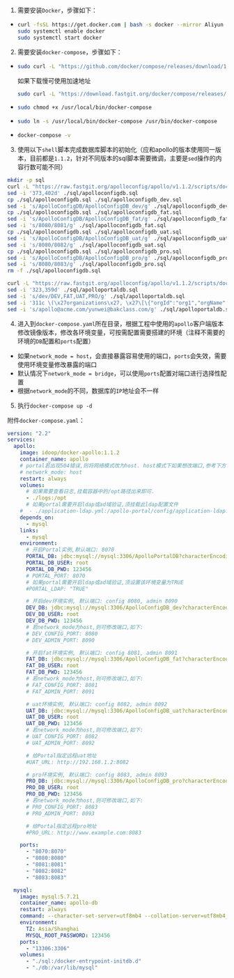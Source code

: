 1. 需要安装`Docker`，步骤如下：
  - ```sh
    curl -fsSL https://get.docker.com | bash -s docker --mirror Aliyun
    sudo systemctl enable docker
    sudo systemctl start docker
    ```


2. 需要安装`docker-compose`，步骤如下：
  - ```sh
    sudo curl -L "https://github.com/docker/compose/releases/download/1.29.2/docker-compose-$(uname -s)-$(uname -m)" -o /usr/local/bin/docker-compose
    ```
    如果下载慢可使用加速地址

    ```sh
    sudo curl -L "https://download.fastgit.org/docker/compose/releases/download/1.29.2/docker-compose-$(uname -s)-$(uname -m)" -o /usr/local/bin/docker-compose
    ```

  - ```sh
    sudo chmod +x /usr/local/bin/docker-compose
    ```

  - ```sh
    sudo ln -s /usr/local/bin/docker-compose /usr/bin/docker-compose
    ```
  
  - ```sh
    docker-compose -v
    ```

3. 使用以下`shell`脚本完成数据库脚本的初始化（应和apollo的版本使用同一版本，目前都是`1.1.2`，针对不同版本的sql脚本需要微调，主要是`sed`操作的内容行数可能不同）

```sh
mkdir -p sql
curl -L "https://raw.fastgit.org/apolloconfig/apollo/v1.1.2/scripts/docker-quick-start/sql/apolloconfigdb.sql" -o ./sql/apolloconfigdb.sql
sed -i '373,402d' ./sql/apolloconfigdb.sql
cp ./sql/apolloconfigdb.sql ./sql/apolloconfigdb_dev.sql
sed -i 's/ApolloConfigDB/ApolloConfigDB_dev/g' ./sql/apolloconfigdb_dev.sql
cp ./sql/apolloconfigdb.sql ./sql/apolloconfigdb_fat.sql
sed -i 's/ApolloConfigDB/ApolloConfigDB_fat/g' ./sql/apolloconfigdb_fat.sql
sed -i 's/8080/8081/g' ./sql/apolloconfigdb_fat.sql
cp ./sql/apolloconfigdb.sql ./sql/apolloconfigdb_uat.sql
sed -i 's/ApolloConfigDB/ApolloConfigDB_uat/g' ./sql/apolloconfigdb_uat.sql
sed -i 's/8080/8082/g' ./sql/apolloconfigdb_uat.sql
cp ./sql/apolloconfigdb.sql ./sql/apolloconfigdb_pro.sql
sed -i 's/ApolloConfigDB/ApolloConfigDB_pro/g' ./sql/apolloconfigdb_pro.sql
sed -i 's/8080/8083/g' ./sql/apolloconfigdb_pro.sql
rm -f ./sql/apolloconfigdb.sql

curl -L "https://raw.fastgit.org/apolloconfig/apollo/v1.1.2/scripts/docker-quick-start/sql/apolloportaldb.sql" -o ./sql/apolloportaldb.sql
sed -i '323,359d' ./sql/apolloportaldb.sql
sed -i 's/dev/DEV,FAT,UAT,PRO/g' ./sql/apolloportaldb.sql
sed -i '311c \(\x27organizations\x27, \x27\[\{"orgId":"org1","orgName":"研发部"\}\]\x27, \x27部门列表\x27\),' ./sql/apolloportaldb.sql
sed -i 's/apollo@acme.com/yunwei@bakclass.com/g' ./sql/apolloportaldb.sql
```

4. 进入到`docker-compose.yaml`所在目录，根据工程中使用的`apollo`客户端版本修改镜像版本，修改各环境变量，可按需配置需要搭建的环境（注释不需要的环境的`DB`配置和`ports`配置）
  - 如果`network_mode = host`，会直接暴露容易使用的端口，`ports`会失效，需要使用环境变量修改暴露的端口
  - 默认情况下`network_mode = bridge`，可以使用`ports`配置对端口进行选择性配置
  - 根据`network_mode`的不同，数据库的`IP`地址会不一样

5. 执行`docker-compose up -d`

附件`docker-compose.yaml`：

```yaml
version: "2.2"
services:
  apollo:
    image: idoop/docker-apollo:1.1.2
    container_name: apollo
    # portal若出现504错误,则将网络模式改为host. host模式下如果想改端口,参考下方修改端口的环境变量
    # network_mode: host
    restart: always
    volumes:
      # 如果需要查看日志,挂载容器中的/opt路径出来即可.
      - ./logs:/opt
      # 如果portal需要开启ldap或ad域验证,须挂载此ldap配置文件
    #  - ./application-ldap.yml:/apollo-portal/config/application-ldap.yml:ro
    depends_on:
      - mysql
    links:
      - mysql
    environment:
      # 开启Portal实例,默认端口: 8070
      PORTAL_DB: jdbc:mysql://mysql:3306/ApolloPortalDB?characterEncoding=utf8
      PORTAL_DB_USER: root
      PORTAL_DB_PWD: 123456
      # PORTAL_PORT: 8070
      # 如果portal需要开启ldap或ad域验证,须设置该环境变量为TRUE
      #PORTAL_LDAP: "TRUE"

      # 开启dev环境实例, 默认端口: config 8080, admin 8090
      DEV_DB: jdbc:mysql://mysql:3306/ApolloConfigDB_dev?characterEncoding=utf8
      DEV_DB_USER: root
      DEV_DB_PWD: 123456
      # 若network_mode为host,则可修改端口,如下:
      # DEV_CONFIG_PORT: 8080
      # DEV_ADMIN_PORT: 8090

      # 开启fat环境实例, 默认端口: config 8081, admin 8091
      FAT_DB: jdbc:mysql://mysql:3306/ApolloConfigDB_fat?characterEncoding=utf8
      FAT_DB_USER: root
      FAT_DB_PWD: 123456
      # 若network_mode为host,则可修改端口,如下:
      # FAT_CONFIG_PORT: 8081
      # FAT_ADMIN_PORT: 8091

      # uat环境实例, 默认端口: config 8082, admin 8092
      UAT_DB: jdbc:mysql://mysql:3306/ApolloConfigDB_uat?characterEncoding=utf8
      UAT_DB_USER: root
      UAT_DB_PWD: 123456
      # 若network_mode为host,则可修改端口,如下:
      # UAT_CONFIG_PORT: 8082
      # UAT_ADMIN_PORT: 8092

      # 给Portal指定远程uat地址
      #UAT_URL: http://192.168.1.2:8082

      # pro环境实例, 默认端口: config 8083, admin 8093
      PRO_DB: jdbc:mysql://mysql:3306/ApolloConfigDB_pro?characterEncoding=utf8
      PRO_DB_USER: root
      PRO_DB_PWD: 123456
      # 若network_mode为host,则可修改端口,如下:
      # PRO_CONFIG_PORT: 8083
      # PRO_ADMIN_PORT: 8093

      # 给Portal指定远程pro地址
      #PRO_URL: http://www.example.com:8083

    ports:
      - "8070:8070"
      - "8080:8080"
      - "8081:8081"
      - "8082:8082"
      - "8083:8083"

  mysql:
    image: mysql:5.7.21
    container_name: apollo-db
    restart: always
    command: --character-set-server=utf8mb4 --collation-server=utf8mb4_unicode_ci
    environment:
      TZ: Asia/Shanghai
      MYSQL_ROOT_PASSWORD: 123456
    ports:
      - "13306:3306"
    volumes:
      - "./sql:/docker-entrypoint-initdb.d"
      - "./db:/var/lib/mysql"
```
